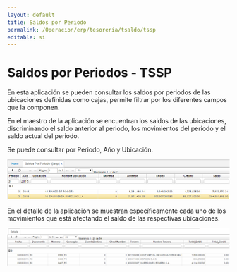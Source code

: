 ```yaml
---
layout: default
title: Saldos por Periodo
permalink: /Operacion/erp/tesoreria/tsaldo/tssp
editable: si
---
```


# Saldos por Periodos - TSSP

En esta aplicación se pueden consultar los saldos por periodos de las ubicaciones definidas como cajas, permite filtrar por los diferentes campos que la componen.  

En el maestro de la aplicación se encuentran los saldos de las ubicaciones, discriminando el saldo anterior al periodo, los movimientos del periodo y el saldo actual del periodo.  

Se puede consultar por Periodo, Año y Ubicación.  

![](TSSP1.png)

En el detalle de la aplicación se muestran específicamente cada uno de los movimientos que está afectando el saldo de las respectivas ubicaciones.  

![](TSSP2.png)
